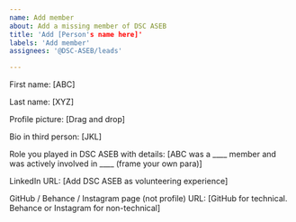 ```yaml
---
name: Add member
about: Add a missing member of DSC ASEB
title: 'Add [Person's name here]'
labels: 'Add member'
assignees: '@DSC-ASEB/leads'

---
```


First name: [ABC]

Last name: [XYZ]

Profile picture: [Drag and drop]

Bio in third person: [JKL]

Role you played in DSC ASEB with details: [ABC was a ____ member and was actively involved in ____ (frame your own para)]

LinkedIn URL: [Add DSC ASEB as volunteering experience]

GitHub / Behance / Instagram page (not profile) URL: [GitHub for technical. Behance or Instagram for non-technical]
